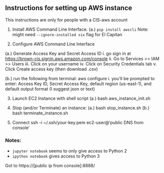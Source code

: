 ## Instructions for setting up AWS instance

This instructions are only for people with a CIS-aws account

1. Install AWS Command Line Interface.
  (a.) `pip install awscli`
    Note: might need `--ignore-installed six` flag for El Capitan

2. Configure AWS Command Line Interface

  (a.) Generate Access Key and Secret Access ID
      i. go sign in at https://brown-cis.signin.aws.amazon.com/console
     ii. Go to Services >> IAM >> Users
    iii. Click on your username
     iv. Click on Security Credentials tab
      v. Click Create access key (then download .csv)

  (b.) run the following from terminal: aws configure
      i. you'll be prompted to enter: Access Key ID, Secret Access Key, default region (us-east-1), and default output format (I suggest json or text)

3. Launch EC2 Instance with shell script
  (a.) bash aws_instance_init.sh

4. Stop (and/or Terminate) an instance:
  (a.) bash stop_instance.sh
  (b.) bash terminate_instance.sh

5. Connect
ssh -i ~/.ssh/your-key.pem ec2-user@‘public DNS from console’

### Notes:
 - `jupyter notebook` seems to only give access to Python 2
 - `ipython notebook` gives access to Python 3

Got to
https://[public ip from console]:8888/
